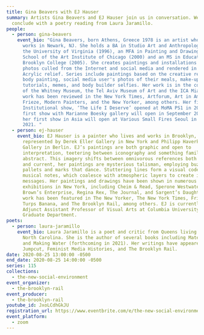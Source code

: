 ```yaml
---
title: Gina Beavers with EJ Hauser
summary: Artists Gina Beavers and EJ Hauser join us in conversation. We'll
  conclude with a poetry reading from Laura Jaramillo.
people:
  - person: gina-beavers
    event_bio: "Gina Beavers, born Athens, Greece 1978 is an artist who lives and
      works in Newark, NJ. She holds a BA in Studio Art and Anthropology from
      the University of Virginia (1996), an MFA in Painting and Drawing from the
      School of the Art Institute of Chicago (2000) and an MS in Education from
      Brooklyn College (2005). She creates paintings and installations from
      photos culled from the Internet and social media and rendered in high
      Acrylic relief. Series include paintings based on the creative realms of
      body painting, social media user's photos of their meals, make-up
      tutorials, memes, and body builder selfies. Her work is in the collections
      of the Whitney Museum, the Tel Aviv Museum of Art and the ICA Miami. Her
      work has been reviewed in the New York Times, Artforum, Art in America,
      Frieze, Modern Painters, and the New Yorker, among others. Her first
      Institutional show, ‘The Life I Deserve’ opened at MoMA PS1 in 2019. Her
      first show with Marianne Boesky gallery will open in September 2020 and
      her first show in Asia will open at Various Small Fires Seoul in December
      2021. "
  - person: ej-hauser
    event_bio: EJ Hauser is a painter who lives and works in Brooklyn, and is
      represented by Derek Eller Gallery in New York and Philipp Haverkampf
      Gallery in Berlin. EJ’s paintings are both graphic and open to
      interpretation, teetering between iconography and something familiar but
      abstract. This imagery shifts between omnivorous references both ancient
      and current, her paintings are mysterious talisman, employing buzzing
      pallets and marks that dance. Stuttering lines form a visual code like
      musical notes, which coalesce with atmospheric layers to create ineffable
      messages. Her paintings and drawings have been shown in numerous group
      exhibitions in New York, including Cheim & Read, Sperone Westwater, Gavin
      Brown’s Enterprise, Regina Rex, The Journal, and Sargent’s Daughter’s. Her
      work has been featured in The New Yorker, The New York Times, Frieze,
      Turps Banana, and The Brooklyn Rail, among others. EJ is currently an
      Adjunct Assistant Professor of Visual Arts at Columbia University in the
      Graduate Department.
poets:
  - person: laura-jaramillo
    event_bio: Laura Jaramillo is a poet and critic from Queens living in Durham,
      North Carolina. She is the author of several books including Material Girl
      and Making Water (forthcoming in 2021). Her writings have appeared in
      Jumpcut, Feminist Media Histories, and The Brooklyn Rail.
date: 2020-08-25 13:00:00 -0500
end_date: 2020-08-25 14:00:00 -0500
series: 115
collections:
  - the-new-social-environment
event_organizer:
  - the-brooklyn-rail
event_producer:
  - the-brooklyn-rail
youtube_id: JxoLCdhGkJU
registration_url: https://www.eventbrite.com/e/the-new-social-environment-115-gina-beavers-tickets-117669523713
event_platform:
  - zoom
---
```

